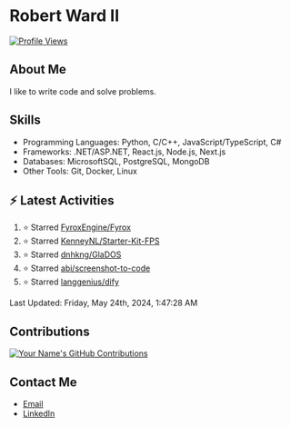 
# Robert Ward II

[![Profile Views](https://komarev.com/ghpvc/?username=Robert-W-Ward)](https://github.com/Robert-W-Ward)

## About Me
I like to write code and solve problems.

## Skills
- Programming Languages: Python, C/C++, JavaScript/TypeScript, C#
- Frameworks: .NET/ASP.NET, React.js, Node.js, Next.js
- Databases: MicrosoftSQL, PostgreSQL, MongoDB
- Other Tools: Git, Docker, Linux

## :zap: Latest Activities
<!--RECENT_ACTIVITY:start-->
1. ⭐ Starred [FyroxEngine/Fyrox](https://github.com/FyroxEngine/Fyrox)
2. ⭐ Starred [KenneyNL/Starter-Kit-FPS](https://github.com/KenneyNL/Starter-Kit-FPS)
3. ⭐ Starred [dnhkng/GlaDOS](https://github.com/dnhkng/GlaDOS)
4. ⭐ Starred [abi/screenshot-to-code](https://github.com/abi/screenshot-to-code)
5. ⭐ Starred [langgenius/dify](https://github.com/langgenius/dify)
<!--RECENT_ACTIVITY:end-->

<!--RECENT_ACTIVITY:last_update-->
Last Updated: Friday, May 24th, 2024, 1:47:28 AM
<!--RECENT_ACTIVITY:last_update_end-->

<!--END_SECTIN:activity-->
## Contributions
[![Your Name's GitHub Contributions](https://github-readme-streak-stats.herokuapp.com/?user=Robert-W-Ward&theme=radical)](https://github.com/your-username)

## Contact Me
- [Email](mailto:robertwesleyward2019@gmail.com)
- [LinkedIn](https://linkedin.com/in/https://www.linkedin.com/in/robert-ward-ii/)
